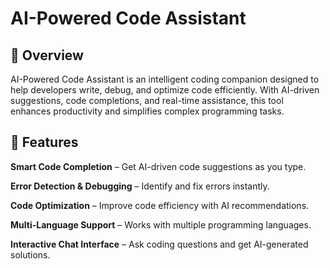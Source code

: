 # **AI-Powered Code Assistant**

## 🚀 Overview

AI-Powered Code Assistant is an intelligent coding companion designed to help developers write, debug, and optimize code efficiently. With AI-driven suggestions, code completions, and real-time assistance, this tool enhances productivity and simplifies complex programming tasks.

## 🎯 Features

**Smart Code Completion** – Get AI-driven code suggestions as you type.

**Error Detection & Debugging** – Identify and fix errors instantly.

**Code Optimization** – Improve code efficiency with AI recommendations.

**Multi-Language Support** – Works with multiple programming languages.

**Interactive Chat Interface** – Ask coding questions and get AI-generated solutions.

